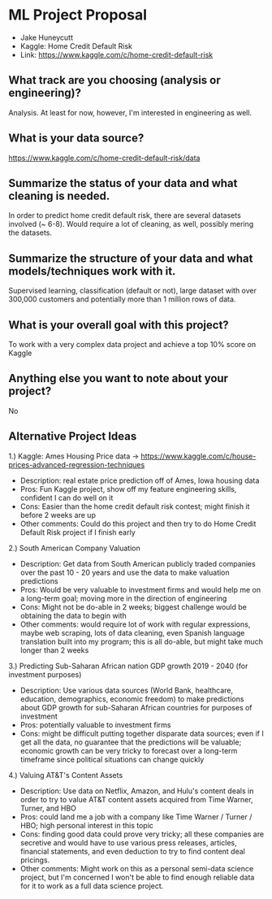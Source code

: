 # ML Project Proposal
- Jake Huneycutt
- Kaggle: Home Credit Default Risk
- Link: https://www.kaggle.com/c/home-credit-default-risk

## What track are you choosing (analysis or engineering)?
Analysis. At least for now, however, I'm interested in engineering as well. 

## What is your data source?
https://www.kaggle.com/c/home-credit-default-risk/data

## Summarize the status of your data and what cleaning is needed.
In order to predict home credit default risk, there are several datasets involved (~ 6-8). Would require a lot of cleaning, as well, possibly mering the datasets. 

## Summarize the structure of your data and what models/techniques work with it.
Supervised learning, classification (default or not), large dataset with over 300,000 customers and potentially more than 1 million rows of data. 

## What is your overall goal with this project?
To work with a very complex data project and achieve a top 10% score on Kaggle

## Anything else you want to note about your project?
No

## Alternative Project Ideas
1.) Kaggle: Ames Housing Price data -> https://www.kaggle.com/c/house-prices-advanced-regression-techniques
* Description: real estate price prediction off of Ames, Iowa housing data
* Pros: Fun Kaggle project, show off my feature engineering skills, confident I can do well on it
* Cons: Easier than the home credit default risk contest; might finish it before 2 weeks are up
* Other comments: Could do this project and then try to do Home Credit Default Risk project if I finish early

2.) South American Company Valuation
* Description: Get data from South American publicly traded companies over the past 10 - 20 years and use the data to make valuation predictions
* Pros: Would be very valuable to investment firms and would help me on a long-term goal; moving more in the direction of engineering
* Cons: Might not be do-able in 2 weeks; biggest challenge would be obtaining the data to begin with
* Other comments: would require lot of work with regular expressions, maybe web scraping, lots of data cleaning, even Spanish language translation built into my program; this is all do-able, but might take much longer than 2 weeks

3.) Predicting Sub-Saharan African nation GDP growth 2019 - 2040 (for investment purposes)
* Description: Use various data sources (World Bank, healthcare, education, demographics, economic freedom) to make predictions about GDP growth for sub-Saharan African countries for purposes of investment
* Pros: potentially valuable to investment firms
* Cons: might be difficult putting together disparate data sources; even if I get all the data, no guarantee that the predictions will be valuable; economic growth can be very tricky to forecast over a long-term timeframe since political situations can change quickly

4.) Valuing AT&T's Content Assets
* Description: Use data on Netflix, Amazon, and Hulu's content deals in order to try to value AT&T content assets acquired from Time Warner, Turner, and HBO
* Pros: could land me a job with a company like Time Warner / Turner / HBO; high personal interest in this topic
* Cons: finding good data could prove very tricky; all these companies are secretive and would have to use various press releases, articles, financial statements, and even deduction to try to find content deal pricings. 
* Other comments: Might work on this as a personal semi-data science project, but I'm concerned I won't be able to find enough reliable data for it to work as a full data science project. 

